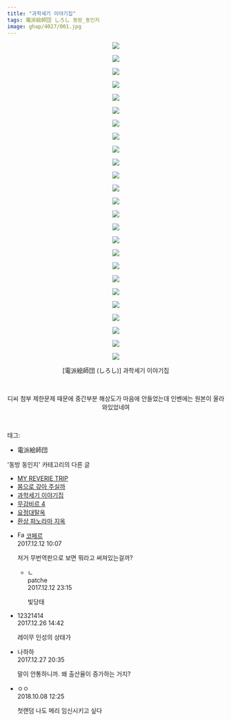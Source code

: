 ```yaml
---
title: "과학세기 이야기집"
tags: 電派絵師団 しろし 동방_동인지
image: ghap/4027/001.jpg
---
```

<div class="article">
<p style="text-align: center; clear: none; float: none;"><img src="{{ site.nasurl }}/ghap/4027/001.jpg"/></p>
<p style="text-align: center; clear: none; float: none;"><img src="{{ site.nasurl }}/ghap/4027/002.jpg"/></p>
<p style="text-align: center; clear: none; float: none;"><img src="{{ site.nasurl }}/ghap/4027/003.jpg"/></p>
<p style="text-align: center; clear: none; float: none;"><img src="{{ site.nasurl }}/ghap/4027/004.jpg"/></p>
<p style="text-align: center; clear: none; float: none;"><img src="{{ site.nasurl }}/ghap/4027/005.jpg"/></p>
<p style="text-align: center; clear: none; float: none;"><img src="{{ site.nasurl }}/ghap/4027/006.jpg"/></p>
<p style="text-align: center; clear: none; float: none;"><img src="{{ site.nasurl }}/ghap/4027/007.jpg"/></p>
<p style="text-align: center; clear: none; float: none;"><img src="{{ site.nasurl }}/ghap/4027/008.jpg"/></p>
<p style="text-align: center; clear: none; float: none;"><img src="{{ site.nasurl }}/ghap/4027/009.jpg"/></p>
<p style="text-align: center; clear: none; float: none;"><img src="{{ site.nasurl }}/ghap/4027/010.jpg"/></p>
<p style="text-align: center; clear: none; float: none;"><img src="{{ site.nasurl }}/ghap/4027/011.jpg"/></p>
<p style="text-align: center; clear: none; float: none;"><img src="{{ site.nasurl }}/ghap/4027/012.jpg"/></p>
<p style="text-align: center; clear: none; float: none;"><img src="{{ site.nasurl }}/ghap/4027/013.jpg"/></p>
<p style="text-align: center; clear: none; float: none;"><img src="{{ site.nasurl }}/ghap/4027/014.jpg"/></p>
<p style="text-align: center; clear: none; float: none;"><img src="{{ site.nasurl }}/ghap/4027/015.jpg"/></p>
<p style="text-align: center; clear: none; float: none;"><img src="{{ site.nasurl }}/ghap/4027/016.jpg"/></p>
<p style="text-align: center; clear: none; float: none;"><img src="{{ site.nasurl }}/ghap/4027/017.jpg"/></p>
<p style="text-align: center; clear: none; float: none;"><img src="{{ site.nasurl }}/ghap/4027/018.jpg"/></p>
<p style="text-align: center; clear: none; float: none;"><img src="{{ site.nasurl }}/ghap/4027/019.jpg"/></p>
<p style="text-align: center; clear: none; float: none;"><img src="{{ site.nasurl }}/ghap/4027/020.jpg"/></p>
<p style="text-align: center; clear: none; float: none;"><img src="{{ site.nasurl }}/ghap/4027/021.jpg"/></p>
<p style="text-align: center; clear: none; float: none;"><img src="{{ site.nasurl }}/ghap/4027/022.jpg"/></p>
<p style="text-align: center; clear: none; float: none;"><img src="{{ site.nasurl }}/ghap/4027/023.jpg"/></p>
<p style="text-align: center; clear: none; float: none;"><img src="{{ site.nasurl }}/ghap/4027/024.jpg"/></p>
<p style="text-align: center; clear: none; float: none;"><img src="{{ site.nasurl }}/ghap/4027/025.jpg"/></p>
<p style="text-align: center; clear: none; float: none;">[電派絵師団 (しろし)] 과학세기 이야기집</p>
<p style="text-align: center; clear: none; float: none;"><br/></p>
<p style="text-align: center; clear: none; float: none;">디씨 첨부 제한문제 때문에 중간부분 해상도가 마음에 안들었는데 인벤에는 원본이 올라와있었네여</p>
<p><br/></p>
</div><div class="tagTrail">
<p>태그: </p>
<ul>
<li>電派絵師団</li>
</ul>
</div><div class="another">
<p>'동방 동인지' 카테고리의 다른 글</p>
<ul>
<li><a href="/2017-12-12-ghap_4031">MY REVERIE TRIP</a></li>
<li><a href="/2017-12-12-ghap_4030">몸으로 갚아 주실까</a></li>
<li><a href="/2017-12-12-ghap_4027">과학세기 이야기집</a></li>
<li><a href="/2017-12-09-ghap_4025">무감비르 4</a></li>
<li><a href="/2017-12-09-ghap_4024">요정대탈옥</a></li>
<li><a href="/2017-12-06-ghap_4023">환상 파노라마 지옥</a></li>
</ul>
</div><div class="cb_module cb_fluid">
<div class="cb_wrt cb_profile">
<div class="comment">
<ul>
<li class="cb_thumb_off" id="comment15150296">
<div class="cb_comment_area">
<div class="cb_info_area">
<div class="cb_section">
<span class="cb_nick_name"><img alt="Favicon of http://blog.naver.com/berpo77/221141309481" height="16" onerror="this.onerror=null;this.parentNode.removeChild(this)" src="http://blog.naver.com/favicon.ico" width="16"/> <a href="http://blog.naver.com/berpo77/221141309481" onclick="return openLinkInNewWindow(this)">코페르</a></span>
</div>
<div class="cb_section">
<span class="cb_date">2017.12.12 10:07 </span>
</div>
</div>
<div class="cb_dsc_comment">
<p class="cb_dsc">
											저거 무번역판으로 보면 뭐라고 써져있는걸까?
										</p>
</div>
<ul>
<li class="cb_thumb_off" id="comment15150834">
<span class="cb_bu_subnode">ㄴ</span>
<div class="cb_comment_area">
<div class="cb_info_area">
<div class="cb_section">
<span class="cb_nick_name">patche</span>
</div>
<div class="cb_section">
<span class="cb_date">2017.12.12 23:15 </span>
</div>
</div>
<div class="cb_dsc_comment">
<p class="cb_dsc">
																빛당태
															</p>
</div>
</div>
</li>
</ul>
</div></li>
<li class="cb_thumb_off" id="comment15160070">
<div class="cb_comment_area">
<div class="cb_info_area">
<div class="cb_section">
<span class="cb_nick_name">12321414</span>
</div>
<div class="cb_section">
<span class="cb_date">2017.12.26 14:42 </span>
</div>
</div>
<div class="cb_dsc_comment">
<p class="cb_dsc">
											레이무 인성의 상태가
										</p>
</div>
</div></li>
<li class="cb_thumb_off" id="comment15161089">
<div class="cb_comment_area">
<div class="cb_info_area">
<div class="cb_section">
<span class="cb_nick_name">나하하</span>
</div>
<div class="cb_section">
<span class="cb_date">2017.12.27 20:35 </span>
</div>
</div>
<div class="cb_dsc_comment">
<p class="cb_dsc">
											말이 안통하니까. 왜 출산율이 증가하는 거지?
										</p>
</div>
</div></li>
<li class="cb_thumb_off" id="comment15348338">
<div class="cb_comment_area">
<div class="cb_info_area">
<div class="cb_section">
<span class="cb_nick_name">ㅇㅇ</span>
</div>
<div class="cb_section">
<span class="cb_date">2018.10.08 12:25 </span>
</div>
</div>
<div class="cb_dsc_comment">
<p class="cb_dsc">
											첫랜덤 나도 메리 임신시키고 싶다
										</p>
</div>
</div></li>
</ul>
</div>
</div><!-- commentList close -->
</div>